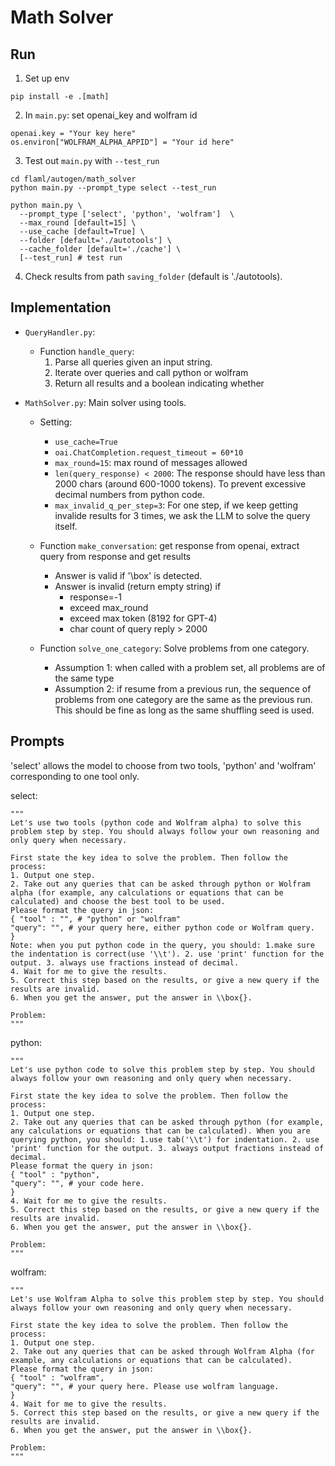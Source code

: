 # Math Solver

## Run

1. Set up env

```
pip install -e .[math]
```

2. In `main.py`: set openai_key and wolfram id

```
openai.key = "Your key here"
os.environ["WOLFRAM_ALPHA_APPID"] = "Your id here"
```

3. Test out `main.py` with `--test_run`

```
cd flaml/autogen/math_solver
python main.py --prompt_type select --test_run
```

```
python main.py \
  --prompt_type ['select', 'python', 'wolfram']  \
  --max_round [default=15] \
  --use_cache [default=True] \
  --folder [default='./autotools'] \
  --cache_folder [default='./cache'] \
  [--test_run] # test run
```

4. Check results from path `saving_folder` (default is './autotools).

## Implementation

- `QueryHandler.py`:

  - Function `handle_query`:
    1. Parse all queries given an input string.
    2. Iterate over queries and call python or wolfram
    3. Return all results and a boolean indicating whether
- `MathSolver.py`: Main solver using tools.

  - Setting:

    - `use_cache=True`
    - `oai.ChatCompletion.request_timeout = 60*10`
    - `max_round=15`: max round of messages allowed
    - `len(query_response) < 2000`: The response should have less than 2000 chars (around 600-1000 tokens). To prevent excessive decimal numbers from python code.
    - `max_invalid_q_per_step=3`: For one step, if we keep getting invalide results for 3 times, we ask the LLM to solve the query itself.
  - Function `make_conversation`: get response from openai, extract query from response and get results

    - Answer is valid if '\box' is detected.
    - Answer is invalid (return empty string) if
      - response=-1
      - exceed max_round
      - exceed max token (8192 for GPT-4)
      - char count of query reply > 2000
  - Function `solve_one_category`: Solve problems from one category.

    - Assumption 1: when called with a problem set, all problems are of the same type
    - Assumption 2: if resume from a previous run, the sequence of problems from one category are the same as the previous run. This should be fine as long as the same shuffling seed is used.

## Prompts

'select' allows the model to choose from two tools, 'python' and 'wolfram' corresponding to one tool only.

select:

```
"""
Let's use two tools (python code and Wolfram alpha) to solve this problem step by step. You should always follow your own reasoning and only query when necessary.

First state the key idea to solve the problem. Then follow the process:
1. Output one step.
2. Take out any queries that can be asked through python or Wolfram alpha (for example, any calculations or equations that can be calculated) and choose the best tool to be used.
Please format the query in json: 
{ "tool" : "", # "python" or "wolfram"
"query": "", # your query here, either python code or Wolfram query.
} 
Note: when you put python code in the query, you should: 1.make sure the indentation is correct(use '\\t'). 2. use 'print' function for the output. 3. always use fractions instead of decimal.
4. Wait for me to give the results.
5. Correct this step based on the results, or give a new query if the results are invalid.
6. When you get the answer, put the answer in \\box{}.

Problem: 
"""
```

python:

```
"""
Let's use python code to solve this problem step by step. You should always follow your own reasoning and only query when necessary.

First state the key idea to solve the problem. Then follow the process:
1. Output one step.
2. Take out any queries that can be asked through python (for example, any calculations or equations that can be calculated). When you are querying python, you should: 1.use tab('\\t') for indentation. 2. use 'print' function for the output. 3. always output fractions instead of decimal.
Please format the query in json: 
{ "tool" : "python", 
"query": "", # your code here.
} 
4. Wait for me to give the results.
5. Correct this step based on the results, or give a new query if the results are invalid.
6. When you get the answer, put the answer in \\box{}.

Problem: 
"""
```

wolfram:

```
"""
Let's use Wolfram Alpha to solve this problem step by step. You should always follow your own reasoning and only query when necessary.

First state the key idea to solve the problem. Then follow the process:
1. Output one step.
2. Take out any queries that can be asked through Wolfram Alpha (for example, any calculations or equations that can be calculated). 
Please format the query in json: 
{ "tool" : "wolfram", 
"query": "", # your query here. Please use wolfram language.
} 
4. Wait for me to give the results.
5. Correct this step based on the results, or give a new query if the results are invalid.
6. When you get the answer, put the answer in \\box{}.

Problem:
"""
```
